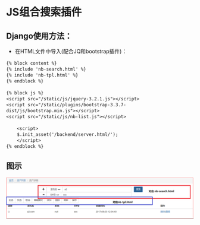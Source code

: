 # JS组合搜索插件
## Django使用方法：
* 在HTML文件中导入(配合JQ和bootstrap插件)：
```
{% block content %}
{% include 'nb-search.html' %}
{% include 'nb-tpl.html' %}
{% endblock %}

{% block js %}
<script src="/static/js/jquery-3.2.1.js"></script>
<script src="/static/plugins/bootstrap-3.3.7-dist/js/bootstrap.min.js"></script>
<script src="/static/js/nb-list.js"></script>

	<script>
	$.init_asset('/backend/server.html/');
	</script>
{% endblock %}
```
## 图示
![](https://github.com/jackupdown/MinePlugins/blob/master/JS%E7%BB%84%E5%90%88%E6%90%9C%E7%B4%A2%E6%8F%92%E4%BB%B6/example.png)
